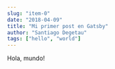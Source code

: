 ```yaml
---
slug: "item-0"
date: "2018-04-09"
title: "Mi primer post en Gatsby"
author: "Santiago Degetau"
tags: ["hello", "world"]
---
```


Hola, mundo!
